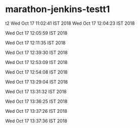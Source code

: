 # marathon-jenkins-testt1
t2
Wed Oct 17 11:02:41 IST 2018
Wed Oct 17 12:04:23 IST 2018

Wed Oct 17 12:05:59 IST 2018

Wed Oct 17 12:11:35 IST 2018

Wed Oct 17 12:39:30 IST 2018

Wed Oct 17 12:53:09 IST 2018

Wed Oct 17 12:54:08 IST 2018

Wed Oct 17 13:29:04 IST 2018

Wed Oct 17 13:31:32 IST 2018

Wed Oct 17 13:36:25 IST 2018

Wed Oct 17 13:37:26 IST 2018

Wed Oct 17 13:37:36 IST 2018
